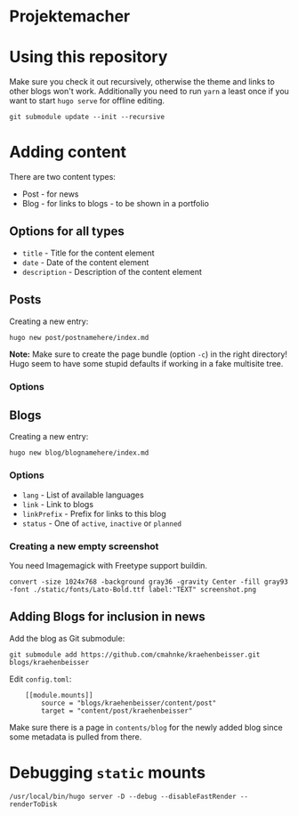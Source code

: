 Projektemacher
==============

# Using this repository

Make sure you check it out recursively, otherwise the theme and links to other blogs won't work.
Additionally you need to run `yarn` a least once if you want to start `hugo serve` for offline editing.

```
git submodule update --init --recursive
```

# Adding content

There are two content types:
* Post - for news
* Blog - for links to blogs - to be shown in a portfolio

## Options for all types

* `title` - Title for the content element
* `date` - Date of the content element
* `description` - Description of the content element

## Posts

Creating a new entry:
```
hugo new post/postnamehere/index.md
```

**Note:** Make sure to create the page bundle (option `-c`) in the right directory! Hugo seem to have some stupid defaults if working in a fake multisite tree.

### Options

## Blogs

Creating a new entry:
```
hugo new blog/blognamehere/index.md
```

### Options

* `lang` - List of available languages
* `link` - Link to blogs
* `linkPrefix` - Prefix for links to this blog
* `status` - One of `active`, `inactive` or `planned`

### Creating a new empty screenshot

You need Imagemagick with Freetype support buildin.

```
convert -size 1024x768 -background gray36 -gravity Center -fill gray93 -font ./static/fonts/Lato-Bold.ttf label:"TEXT" screenshot.png
```

## Adding Blogs for inclusion in news

Add the blog as Git submodule:

```
git submodule add https://github.com/cmahnke/kraehenbeisser.git blogs/kraehenbeisser
```

Edit `config.toml`:

```
    [[module.mounts]]
        source = "blogs/kraehenbeisser/content/post"
        target = "content/post/kraehenbeisser"
```

Make sure there is a page in `contents/blog` for the newly added blog since some metadata is pulled from there.

# Debugging `static` mounts

```
/usr/local/bin/hugo server -D --debug --disableFastRender --renderToDisk
```
